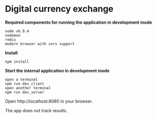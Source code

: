 Digital currency exchange
================================



**Required components for running the application in development mode**
```
node v6.9.4
nodemon
redis
modern browser with cors support
```

**Install**
```
npm install
```

**Start the internal application in development mode**
```
open a terminal
npm run dev_client
open another terminal
npm run dev_server
```

Open http://localhost:8080 in your browser.

The app does not track results.
